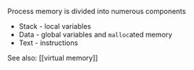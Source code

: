 Process memory is divided into numerous components

- Stack - local variables
- Data - global variables and `malloc`ated memory
- Text - instructions

See also: [[virtual memory]]